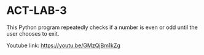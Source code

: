 # ACT-LAB-3
This Python program repeatedly checks if a number is even or odd until the user chooses to exit.

Youtube link: https://youtu.be/GMzQjBm1kZg
